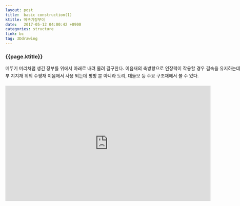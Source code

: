 ```yaml
---
layout: post
title:  basic construction(1)
ktitle: 메뚜기장부이
date:   2017-05-12 04:00:42 +0900
categories: structure
link: bc
tag: 3Ddrawing
---
```


<div style="width:900px; margin:0px auto">

<h3>
	{{page.ktitle}}
</h3>

<p style="line-height: 160%">메뚜기 머리처럼 생긴 장부를 위에서 아래로 내려 물려 결구한다. 이음재의 축방향으로 인장력이
작용할 경우 결속을 유지하는데 비교적 효과적이다. 보통 하부 지지재 위의 수평재 이음에서 사용
되는데 평방 뿐 아니라 도리, 대들보 등 주요 구조재에서 볼 수 있다.</p>	
</div>	

<div style="text-align:center; margin:20px 0px 30px 0px; display: block;">
<iframe width="640" height="360" src="https://www.youtube.com/embed/OAM4KcZJkAg?autoplay=1&rel=0" frameborder="0" gesture="media" allow="encrypted-media" allowfullscreen></iframe>
</div>
